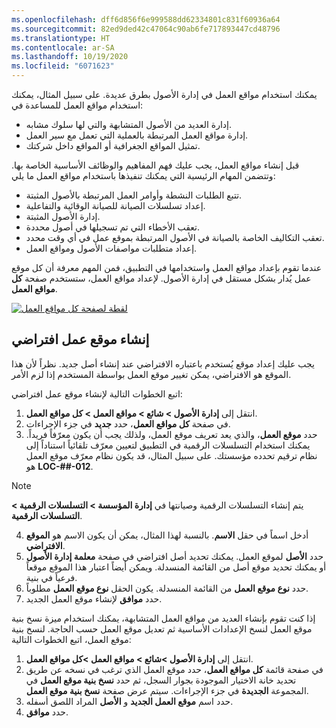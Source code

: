 ```yaml
---
ms.openlocfilehash: dff6d856f6e999588dd62334801c831f60936a64
ms.sourcegitcommit: 82ed9ded42c47064c90ab6fe717893447cd48796
ms.translationtype: HT
ms.contentlocale: ar-SA
ms.lasthandoff: 10/19/2020
ms.locfileid: "6071623"
---
```

يمكنك استخدام مواقع العمل في إدارة الأصول بطرق عديدة. على سبيل المثال، يمكنك استخدام مواقع العمل للمساعدة في:
 
- إدارة العديد من الأصول المتشابهة والتي لها سلوك مشابه. 
- إدارة مواقع العمل المرتبطة بالعملية التي تعمل مع سير العمل. 
- تمثيل المواقع الجغرافية أو المواقع داخل شركتك. 

قبل إنشاء مواقع العمل، يجب عليك فهم المفاهيم والوظائف الأساسية الخاصة بها. وتتضمن المهام الرئيسية التي يمكنك تنفيذها باستخدام مواقع العمل ما يلي:

- تتبع الطلبات النشطة وأوامر العمل المرتبطة بالأصول المثبتة. 
- إعداد تسلسلات الصيانة للصيانة الوقائية والتفاعلية.
- إدارة الأصول المثبتة. 
- تعقب الأخطاء التي تم تسجيلها في أصول محددة. 
- تعقب التكاليف الخاصة بالصيانة في الأصول المرتبطة بموقع عمل في أي وقت محدد. 
- إعداد متطلبات مواصفات الأصول ومواقع العمل. 

عندما تقوم بإعداد مواقع العمل واستخدامها في التطبيق، فمن المهم معرفة أن كل موقع عمل يُدار بشكل مستقل في إدارة الأصول. لإعداد مواقع العمل، ستستخدم صفحة **كل مواقع العمل**. 

[![لقطة لصفحة كل مواقع العمل](../media/func-locations-page-ss.png)](../media/func-locations-page-ss.png#lightbox)
 
## <a name="create-a-default-functional-location"></a>إنشاء موقع عمل افتراضي
يجب عليك إعداد موقع يُستخدم باعتباره الافتراضي عند إنشاء أصل جديد. نظراً لأن هذا الموقع هو الافتراضي، يمكن تغيير موقع العمل بواسطة المستخدم إذا لزم الأمر. 

اتبع الخطوات التالية لإنشاء موقع عمل افتراضي:

1.  انتقل إلى **إدارة الأصول > شائع > مواقع العمل > كل مواقع العمل**. 
2.  في صفحة **كل مواقع العمل**، حدد **جديد** في جزء الإجراءات. 
3.  حدد **موقع العمل**، والذي يعد تعريف موقع العمل، ولذلك يجب أن يكون معرّفاً فريداً. يمكنك استخدام التسلسلات الرقمية في التطبيق لتعيين معرّف تلقائياً استناداً إلى نظام ترقيم تحدده مؤسستك. على سبيل المثال، قد يكون نظام معرّف موقع العمل هو **LOC-##-012**.

 > [!NOTE]
 > يتم إنشاء التسلسلات الرقمية وصيانتها في **إدارة المؤسسة > التسلسلات الرقمية > التسلسلات الرقمية**.

4.  أدخل اسماً في حقل **الاسم**. بالنسبة لهذا المثال، يمكن أن يكون الاسم هو **الموقع الافتراضي**. 
5.  حدد **الأصل** لموقع العمل. يمكنك تحديد أصل افتراضي في صفحة **معلمة إدارة الأصول** أو يمكنك تحديد موقع أصل من القائمة المنسدلة. ويمكن أيضاً اعتبار هذا الموقع موقعاً فرعياً في بنية. 
6.  حدد **نوع موقع العمل** من القائمة المنسدلة. يكون الحقل **نوع موقع العمل** مطلوباً. 
7.  حدد **موافق** لإنشاء موقع العمل الجديد. 

إذا كنت تقوم بإنشاء العديد من مواقع العمل المتشابهة، يمكنك استخدام ميزة نسخ بنية موقع العمل لنسخ الإعدادات الأساسية ثم تعديل موقع العمل حسب الحاجة. لنسخ بنية موقع العمل، اتبع الخطوات التالية:

1.  انتقل إلى **إدارة الأصول >شائع > مواقع العمل >كل مواقع العمل**.
2.  في صفحة قائمة **كل مواقع العمل**، حدد موقع العمل الذي ترغب في نسخه عن طريق تحديد خانة الاختيار الموجودة بجوار السجل، ثم حدد **نسخ بنية موقع العمل** في المجموعة **الجديدة** في جزء الإجراءات. سيتم عرض صفحة **نسخ بنية موقع العمل**.
3.  حدد اسم **موقع العمل الجديد** و **الأصل** المراد اللصق أسفله. 
4.  حدد **موافق**. 

